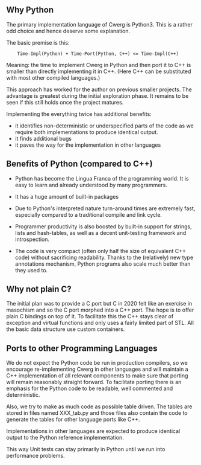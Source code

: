 ## Why Python

The primary implementation language of Cwerg is Python3.
This is a rather odd choice and hence deserve some explanation.

The basic premise is this:
```
    Time-Impl(Python) + Time-Port(Python, C++) <= Time-Impl(C++) 
 ```

Meaning: the time to implement Cwerg in Python and then port it to C++ is
smaller than directly implementing it in C++.
(Here C++ can be substituted with most other compiled languages.)

This approach has worked for the author on previous smaller projects.
The advantage is greatest during the initial exploration phase. It 
remains to be seen if this still holds once the project matures.

Implementing the everything twice has additional benefits:

* it identifies non-deterministic or underspecified parts of the code as
  we require both implementations to produce identical output.
* it finds additional bugs 
* it paves the way for the implementation in other languages 

## Benefits of Python (compared to C++)

* Python has become the Lingua Franca of the programming world.
  It is easy to learn and already understood by many programmers. 

* It has a huge amount of built-in packages

* Due to Python's interpreted nature turn-around times are extremely fast,
  especially compared to a traditional compile and link cycle.
 
* Programmer productivity is also boosted by built-in support 
  for strings, lists and hash-tables, as well as a decent unit-testing 
  framework and introspection.
 
* The code is very compact (often only half the size of equivalent C++ code)
  without sacrificing readability. Thanks to the (relatively) new type
  annotations mechanism, Python programs also scale much better than they
  used to.

## Why not plain C?

The initial plan was to provide a C port but C in 2020 felt like an exercise in masochism
and so the C port morphed into a C++ port.
The hope is to offer plain C bindings on top of it. To facilitate this the C++ stays clear
of exception and virtual functions and only uses a fairly limited part of STL.
All the basic data structure use custom containers. 

## Ports to other Programming Languages

We do not expect the Python code be run in production compilers, so
we encourage re-implementing Cwerg in other languages and will 
maintain a C++ implementation of all relevant components
to make sure that porting will remain reasonably straight forward.
To facilitate porting there is an emphasis for the Python code to be 
readable, well commented and deterministic.

Also, we try to make as much code as possible table driven.
The tables are stored in files named XXX_tab.py and those files
also contain the code to generate the tables for other language ports
like C++.

Implementations in other languages are expected to produce
identical output to the Python reference implementation.

This way Unit tests can stay primarily in Python
until we run into performance problems.



